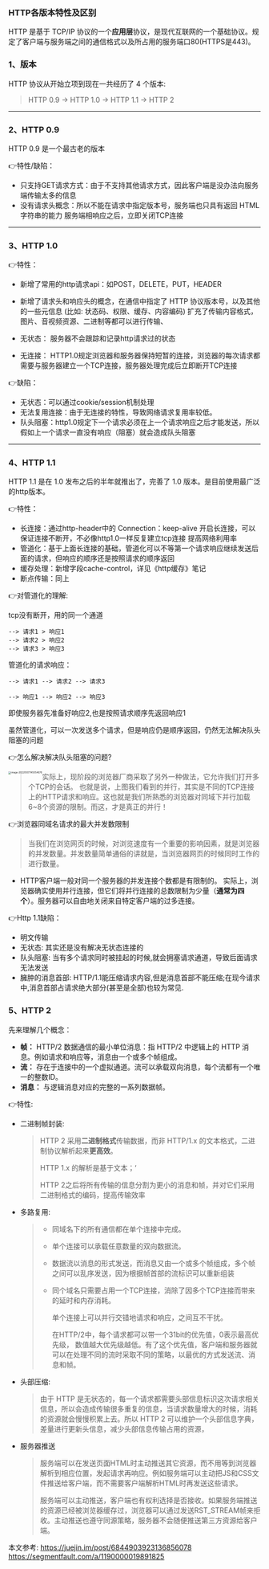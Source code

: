 
### HTTP各版本特性及区别



HTTP 是基于 TCP/IP 协议的一个**应用层**协议，是现代互联网的一个基础协议。规定了客户端与服务端之间的通信格式以及所占用的服务端口80(HTTPS是443)。



### 1、版本

HTTP 协议从开始立项到现在一共经历了 4 个版本:

> HTTP 0.9 -> HTTP 1.0 -> HTTP 1.1 -> HTTP 2



-----------------------------



### 2、HTTP 0.9

HTTP 0.9 是一个最古老的版本

👉特性/缺陷：

- 只支持GET请求方式：由于不支持其他请求方式，因此客户端是没办法向服务端传输太多的信息
- 没有请求头概念：所以不能在请求中指定版本号，服务端也只具有返回 HTML字符串的能力
  服务端相响应之后，立即关闭TCP连接



-----------------





### 3、HTTP 1.0

👉特性：

- 新增了常用的http请求api：如POST，DELETE，PUT，HEADER

- 新增了请求头和响应头的概念，在通信中指定了 HTTP 协议版本号，以及其他的一些元信息 (比如: 状态码、权限、缓存、内容编码)
  扩充了传输内容格式，图片、音视频资源、二进制等都可以进行传输、
  
- 无状态： 服务器不会跟踪和记录http请求过的状态
- 无连接： HTTP1.0规定浏览器和服务器保持短暂的连接，浏览器的每次请求都需要与服务器建立一个TCP连接，服务器处理完成后立即断开TCP连接
  

👉缺陷：

  - 无状态：可以通过cookie/session机制处理
  - 无法复用连接：由于无连接的特性，导致网络请求复用率较低。
  - 队头阻塞：http1.0规定下一个请求必须在上一个请求响应之后才能发送，所以假如上一个请求一直没有响应（阻塞）就会造成队头阻塞



---------------------------------



### 4、HTTP 1.1

 HTTP 1.1 是在 1.0 发布之后的半年就推出了，完善了 1.0 版本。是目前使用最广泛的http版本。

👉特性：

- 长连接：通过http-header中的 Connection：keep-alive 开启长连接，可以保证连接不断开，不必像http1.0一样反复建立tcp连接			  提高网络利用率
- 管道化：基于上面长连接的基础，管道化可以不等第一个请求响应继续发送后面的请求，但响应的顺序还是按照请求的顺序返回
- 缓存处理：新增字段cache-control，详见《http缓存》笔记
- 断点传输：同上

👉对管道化的理解:

tcp没有断开，用的同一个通道

```
--> 请求1 > 响应1 
--> 请求2 > 响应2 
--> 请求3 > 响应3
```

管道化的请求响应：

```
--> 请求1 --> 请求2 --> 请求3 

--> 响应1 --> 响应2 --> 响应3
```


即使服务器先准备好响应2,也是按照请求顺序先返回响应1

虽然管道化，可以一次发送多个请求，但是响应仍是顺序返回，仍然无法解决队头阻塞的问题

👉怎么解决解决队头阻塞的问题?

<img src="https://gitee.com/JuntengMa/imgae/raw/master/image/image-20220507145054676.png" alt="image-20220507145054676" style="zoom:33%;float:left" />

> 实际上，现阶段的浏览器厂商采取了另外一种做法，它允许我们打开多个TCP的会话。
> 也就是说，上图我们看到的并行，其实是不同的TCP连接上的HTTP请求和响应。这也就是我们所熟悉的浏览器对同域下并行加载6~8个资源的限制。而这，才是真正的并行！

👉浏览器同域名请求的最大并发数限制

> 当我们在浏览网页的时候，对浏览速度有一个重要的影响因素，就是浏览器的并发数量。并发数量简单通俗的讲就是，当浏览器网页的时候同时工作的进行数量。

- HTTP客户端一般对同一个服务器的并发连接个数都是有限制的。
  实际上，浏览器确实使用并行连接，但它们将并行连接的总数限制为少量（**通常为四个**）。服务器可以自由地关闭来自特定客户端的过多连接。


👉Http 1.1缺陷：

- 明文传输
- 无状态: 其实还是没有解决无状态连接的
- 队头阻塞: 当有多个请求同时被挂起的时候,就会拥塞请求通道，导致后面请求无法发送
- 臃肿的消息首部: HTTP/1.1能压缩请求内容,但是消息首部不能压缩;在现今请求中,消息首部占请求绝大部分(甚至是全部)也较为常见.

### 5、HTTP 2

先来理解几个概念：

- **帧：** HTTP/2 数据通信的最小单位消息：指 HTTP/2 中逻辑上的 HTTP 消息。例如请求和响应等，消息由一个或多个帧组成。
- **流：** 存在于连接中的一个虚拟通道。流可以承载双向消息，每个流都有一个唯一的整数ID。
- **消息：** 与逻辑消息对应的完整的一系列数据帧。



👉特性:

- 二进制帧封装:

  > HTTP 2 采用**二进制格式**传输数据，而非 HTTP/1.x 的文本格式，二进制协议解析起来**更高效**。 
  >
  > HTTP 1.x 的解析是基于文本；‘
  >
  > HTTP 2之后将所有传输的信息分割为更小的消息和帧，并对它们采用二进制格式的编码，提高传输效率

- 多路复用:

  > - 同域名下的所有通信都在单个连接中完成。
  >
  > - 单个连接可以承载任意数量的双向数据流。
  >
  > - 数据流以消息的形式发送，而消息又由一个或多个帧组成，多个帧之间可以乱序发送，因为根据帧首部的流标识可以重新组装
  >
  > - 同个域名只需要占用一个TCP连接，消除了因多个TCP连接而带来的延时和内存消耗。
  >
  >   单个连接上可以并行交错地请求和响应，之间互不干扰。
  >
  >   在HTTP/2中，每个请求都可以带一个31bit的优先值，0表示最高优先级， 数值越大优先级越低。有了这个优先值，客户端和服务器就可以在处理不同的流时采取不同的策略，以最优的方式发送流、消息和帧。

- 头部压缩:

  > 由于 HTTP 是无状态的，每一个请求都需要头部信息标识这次请求相关信息，所以会造成传输很多重复的信息，当请求数量增大的时候，消耗的资源就会慢慢积累上去。所以 HTTP 2 可以维护一个头部信息字典，差量进行更新头信息，减少头部信息传输占用的资源，

- 服务器推送

  > 服务端可以在发送页面HTML时主动推送其它资源，而不用等到浏览器解析到相应位置，发起请求再响应。例如服务端可以主动把JS和CSS文件推送给客户端，而不需要客户端解析HTML时再发送这些请求。
  >
  > 服务端可以主动推送，客户端也有权利选择是否接收。如果服务端推送的资源已经被浏览器缓存过，浏览器可以通过发送RST_STREAM帧来拒收。主动推送也遵守同源策略，服务器不会随便推送第三方资源给客户端。



本文参考: 
https://juejin.im/post/6844903923136856078
https://segmentfault.com/a/1190000019891825




